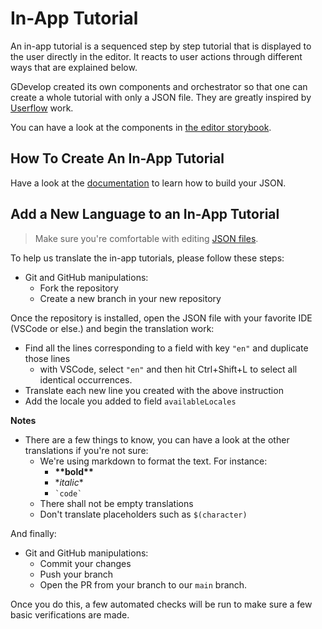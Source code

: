 # In-App Tutorial

An in-app tutorial is a sequenced step by step tutorial that is displayed to the user directly in the editor.
It reacts to user actions through different ways that are explained below.

GDevelop created its own components and orchestrator so that one can create a whole tutorial with only a JSON file. They are greatly inspired by [Userflow](https://userflow.com) work.

You can have a look at the components in [the editor storybook](https://gdevelop-storybook.s3.amazonaws.com/master/latest/index.html?path=/story/in-app-tutorial-elementhighlighterandtooltipdisplayer--default).

## How To Create An In-App Tutorial

Have a look at the [documentation](./REFERENCE.md) to learn how to build your JSON.

## Add a New Language to an In-App Tutorial

> Make sure you're comfortable with editing [JSON files](https://docs.fileformat.com/web/json/).

To help us translate the in-app tutorials, please follow these steps:

- Git and GitHub manipulations:
  - Fork the repository
  - Create a new branch in your new repository

Once the repository is installed, open the JSON file with your favorite IDE (VSCode or else.) and begin the translation work:

- Find all the lines corresponding to a field with key `"en"` and duplicate those lines
  - with VSCode, select `"en"` and then hit Ctrl+Shift+L to select all identical occurrences.
- Translate each new line you created with the above instruction
- Add the locale you added to field `availableLocales`

**Notes**

- There are a few things to know, you can have a look at the other translations if you're not sure:
  - We're using markdown to format the text. For instance:
    - **\*\*bold\*\***
    - \*_italic_\*
    - `` `code` ``
  - There shall not be empty translations
  - Don't translate placeholders such as `$(character)`

And finally:

- Git and GitHub manipulations:
  - Commit your changes
  - Push your branch
  - Open the PR from your branch to our `main` branch.

Once you do this, a few automated checks will be run to make sure a few basic verifications are made.
